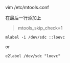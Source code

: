 vim /etc/mtools.conf

在最后一行添加上

> mtools_skip_check=1
```
mlabel -i /dev/sdc ::loevc
```

or
```
e2label /dev/sdc "loevc"
```
